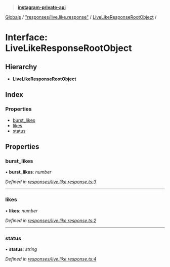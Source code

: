 > **[instagram-private-api](../README.md)**

[Globals](../globals.md) / ["responses/live.like.response"](../modules/_responses_live_like_response_.md) / [LiveLikeResponseRootObject](_responses_live_like_response_.livelikeresponserootobject.md) /

# Interface: LiveLikeResponseRootObject

## Hierarchy

* **LiveLikeResponseRootObject**

## Index

### Properties

* [burst_likes](_responses_live_like_response_.livelikeresponserootobject.md#burst_likes)
* [likes](_responses_live_like_response_.livelikeresponserootobject.md#likes)
* [status](_responses_live_like_response_.livelikeresponserootobject.md#status)

## Properties

###  burst_likes

• **burst_likes**: *number*

*Defined in [responses/live.like.response.ts:3](https://github.com/Nerixyz/instagram-private-api/blob/e5037ee/src/responses/live.like.response.ts#L3)*

___

###  likes

• **likes**: *number*

*Defined in [responses/live.like.response.ts:2](https://github.com/Nerixyz/instagram-private-api/blob/e5037ee/src/responses/live.like.response.ts#L2)*

___

###  status

• **status**: *string*

*Defined in [responses/live.like.response.ts:4](https://github.com/Nerixyz/instagram-private-api/blob/e5037ee/src/responses/live.like.response.ts#L4)*